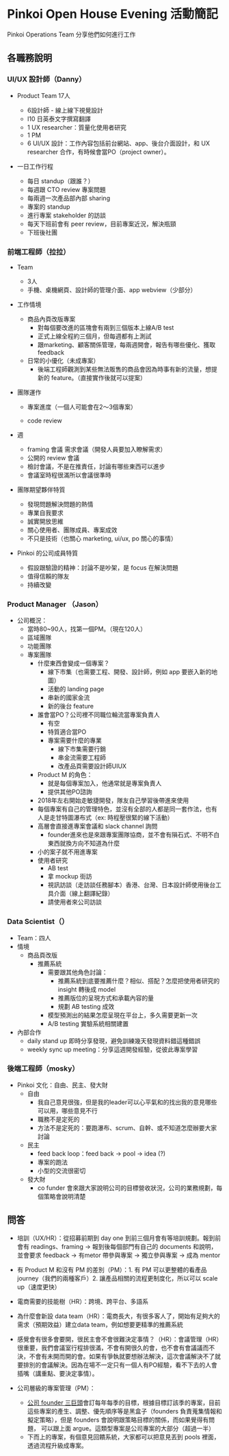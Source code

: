 



# Pinkoi Open House Evening 活動簡記

Pinkoi Operations Team 分享他們如何進行工作

## 各職務說明 

### UI/UX 設計師（Danny）

- Product Team 17人
  - 6設計師 - 線上線下視覺設計
  - l10 日英泰文字撰寫翻譯
  - 1 UX researcher：質量化使用者研究
  - 1 PM
  - 6 UI/UX 設計：工作內容包括前台網站、app、後台介面設計，和 UX researcher 合作，有時候會當PO（project owner）。

- 一日工作行程
  - 每日 standup（跟誰？）
  - 每週跟 CTO review 專案問題
  - 每兩週一次產品部內部 sharing
  - 專案的 standup
  - 進行專案 stakeholder 的訪談
  - 每天下班前會有 peer review，目前專案近況，解決瓶頸
  - 下班後社團

### 前端工程師（拉拉）

- Team

  - 3人
  - 手機、桌機網頁、設計師的管理介面、app webview（少部分）

- 工作情境

  - 商品內頁改版專案
    - 對每個要改進的區塊會有兩到三個版本上線A/B test
    - 正式上線全程約三個月，但每週都有上測試
    - 跟marketing、顧客關係管理，每兩週開會，報告有哪些優化、獲取feedback
  - 日常的小優化（未成專案）
    - 後端工程師觀測到某些無法販售的商品會因為時事有新的流量，想提新的 feature。（直接實作後就可以提案）

- 團隊運作

  - 專案進度（一個人可能會在2～3個專案）

  - code review

- 週

  - framing 會議 需求會議（開發人員要加入瞭解需求）
  - 公開的 review 會議
  - 檢討會議，不是在推責任，討論有哪些東西可以進步
  - 會議室時程很滿所以會議很準時

- 團隊期望夥伴特質

  - 發現問題解決問題的熱情
  - 專業自我要求
  - 誠實開放思維
  - 關心使用者、團隊成員、專案成效
  - 不只是技術（也關心 marketing, ui/ux, po 關心的事情）

- Pinkoi 的公司成員特質

  - 假設跟驗證的精神：討論不是吵架，是 focus 在解決問題
  - 值得信賴的隊友
  - 持續改變

### Product Manager （Jason）

- 公司概況：
  - 當時80~90人，找第一個PM。（現在120人）
  - 區域團隊
  - 功能團隊
  - 專案團隊
    - 什麼東西會變成一個專案？
      - 線下市集（也需要工程、開發、設計師，例如 app 要嵌入新的地圖）
      - 活動的 landing page
      - 串新的國家金流
      - 新的後台 feature
    - 誰會當PO？公司裡不同職位輪流當專案負責人
      - 有空
      - 特質適合當PO
      - 專案需要什麼的專業
        - 線下市集需要行銷
        - 串金流需要工程師
        - 改產品頁需要設計師UIUX
    - Product M 的角色：
      - 就是每個專案加入，他通常就是專案負責人
      - 提供其他PO諮詢
    - 2018年左右開始走敏捷開發，隊友自己學習後帶進來使用
    - 每個專案有自己的管理特色，並沒有全部的人都是同一套作法，也有人是走甘特圖瀑布式（ex: 時程壓很緊的線下活動）
    - 高層會直接進專案會議和 slack channel 詢問
      - founder進來也是來跟專案團隊協商，並不會有隕石式、不明不白東西就換方向不知道為什麼
    - 小的案子就不用進專案
    - 使用者研究
      - AB test
      - 拿 mockup 街訪
      - 視訊訪談（走訪談任務腳本）香港、台灣、日本設計師使用後台工具介面（線上翻譯紀錄）
      - 請使用者來公司訪談

### Data Scientist（）

- Team：四人
- 情境
  - 商品頁改版
    - 推薦系統
      - 需要跟其他角色討論：
        - 推薦系統到底要推薦什麼？相似、搭配？怎麼把使用者研究的 insight 轉後成 model
        - 推薦版位的呈現方式和承載內容的量
        - 規劃 AB testing 成效
      - 模型預測出的結果怎麼呈現在平台上，多久需要更新一次
      - A/B testing 實驗系統相關建置
- 內部合作
  - daily stand up 即時分享發現，避免訓練幾天發現資料錯這種錯誤
  - weekly sync up meeting：分享這週開發經驗，從彼此專案學習

### 後端工程師（mosky）

- Pinkoi 文化：自由、民主、發大財
  - 自由
    - 我自己意見很強，但是我的leader可以心平氣和的找出我的意見哪些可以用，哪些意見不行
    - 職務不是定死的
    - 方法不是定死的：要跑瀑布、scrum、自幹、或不知道怎麼辦要大家討論
  - 民主
    - feed back loop：feed back -> pool -> idea (?)
    - 專案的跑法
    - 小型的交流很密切
  - 發大財
    - co funder 會來跟大家說明公司的目標營收狀況，公司的業務規劃，每個策略會說明清楚



## 問答

- 培訓（UX/HR）：從招募前期到 day one 到前三個月會有等培訓規劃。報到前會有 readings、framing  -> 報到後每個部門有自己的 documents 和說明，並會要求 feedback -> 有metor 帶參與專案 -> 獨立參與專案 -> 成為 mentor

- 有 Product M 和沒有 PM 的差別（PM）：1. 有 PM 可以更整體的看產品 journey（我們的兩種客戶）2. 讓產品相關的流程更制度化，所以可以 scale up（速度更快）

- 電商需要的技能樹（HR）：跨境、跨平台、多語系

- 為什麼會新設 data team（HR）：電商長大，有很多客人了，開始有足夠大的需求（預期效益）建立data team，例如想要更精準的推薦系統

- 感覺會有很多會要開，很民主會不會很難決定事情？（HR）：會議管理（HR）很重要，我們會議室行程排很滿，不會有開很久的會，也不會有會議議而不決，不會有未開而開的會。如果有爭執就要想辦法解決，這次會議解決不了就要排別的會議解決。因為在場不一定只有一個人有PO經驗，看不下去的人會插嘴（講重點、要決定事情）。

- 公司層級的專案管理（PM）：

  - [公司 founder 三巨頭](https://www.pinkoi.com/about/team)會訂每年每季的目標，根據目標訂該季的專案，目前這些專案的產生、調整、優先順序等是黑盒子（founders 負責蒐集情報和擬定策略），但是 founders 會說明跟策略目標的關係，而如果覺得有問題， 可以跟上面 argue。這類型專案是公司專案的大部分（超過一半）
  - 下而上的專案，有個意見回饋系統，大家都可以把意見丟到 pools 裡面，透過流程升級成專案。

  

